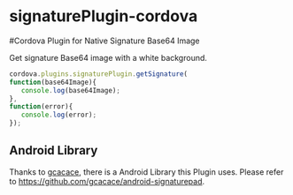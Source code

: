 # signaturePlugin-cordova

#Cordova Plugin for Native Signature Base64 Image

Get signature Base64 image with a white background.
 ```js
 cordova.plugins.signaturePlugin.getSignature(
 function(base64Image){
    console.log(base64Image);
 }, 
 function(error){
    console.log(error);
 });
 ```


## Android Library

Thanks to [gcacace](https://github.com/gcacace), there is a Android Library this Plugin uses.
Please refer to https://github.com/gcacace/android-signaturepad.
